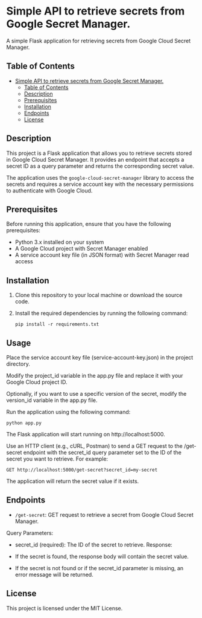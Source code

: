 # Simple API to retrieve secrets from Google Secret Manager.

A simple Flask application for retrieving secrets from Google Cloud Secret Manager.

## Table of Contents

- [Simple API to retrieve secrets from Google Secret Manager.](#simple-api-to-retrieve-secrets-from-google-secret-manager)
  - [Table of Contents](#table-of-contents)
  - [Description](#description)
  - [Prerequisites](#prerequisites)
  - [Installation](#installation)
  - [Endpoints](#endpoints)
  - [License](#license)

## Description

This project is a Flask application that allows you to retrieve secrets stored in Google Cloud Secret Manager. It provides an endpoint that accepts a secret ID as a query parameter and returns the corresponding secret value.

The application uses the `google-cloud-secret-manager` library to access the secrets and requires a service account key with the necessary permissions to authenticate with Google Cloud.

## Prerequisites

Before running this application, ensure that you have the following prerequisites:

- Python 3.x installed on your system
- A Google Cloud project with Secret Manager enabled
- A service account key file (in JSON format) with Secret Manager read access

## Installation

1. Clone this repository to your local machine or download the source code.
2. Install the required dependencies by running the following command:

   ```shell
   pip install -r requirements.txt

## Usage
Place the service account key file (service-account-key.json) in the project directory.

Modify the project_id variable in the app.py file and replace it with your Google Cloud project ID.

Optionally, if you want to use a specific version of the secret, modify the version_id variable in the app.py file.

Run the application using the following command:

```shell
python app.py
```

The Flask application will start running on http://localhost:5000.

Use an HTTP client (e.g., cURL, Postman) to send a GET request to the /get-secret endpoint with the secret_id query parameter set to the ID of the secret you want to retrieve. For example:

```shell
GET http://localhost:5000/get-secret?secret_id=my-secret
```

The application will return the secret value if it exists.

## Endpoints
- `/get-secret`: GET request to retrieve a secret from Google Cloud Secret Manager.

Query Parameters:

- secret_id (required): The ID of the secret to retrieve.
Response:

- If the secret is found, the response body will contain the secret value.
- If the secret is not found or if the secret_id parameter is missing, an error message will be returned.
  
## License
This project is licensed under the MIT License.

